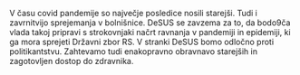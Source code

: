 V času covid pandemije so največje posledice nosili starejši. Tudi i zavrnitvijo sprejemanja v bolnišnice. DeSUS se zavzema za to, da bodo9ča vlada takoj pripravi s strokovnjaki načrt ravnanja v pandemiji in epidemiji, ki ga mora sprejeti Državni zbor RS.
V stranki DeSUS bomo odločno proti politikantstvu.
Zahtevamo tudi enakopravno obravnavo starejših in zagotovljen dostop do zdravnika.

